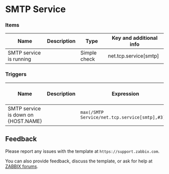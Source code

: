 
# SMTP Service


### Items

|Name|Description|Type|Key and additional info|
|----|-----------|----|-----------------------|
|SMTP service is running| |Simple check|net.tcp.service[smtp]|

### Triggers

|Name|Description|Expression|Severity|Dependencies and additional info|
|----|-----------|----------|--------|--------------------------------|
|SMTP service is down on {HOST.NAME}||`max(/SMTP Service/net.tcp.service[smtp],#3)=0`|Average||

## Feedback

Please report any issues with the template at `https://support.zabbix.com`.

You can also provide feedback, discuss the template, or ask for help at [ZABBIX forums](https://www.zabbix.com/forum/zabbix-suggestions-and-feedback).
